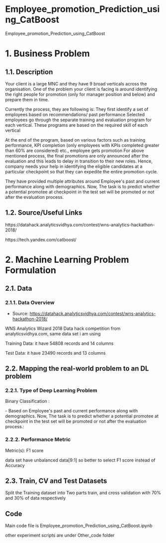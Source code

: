 # Employee_promotion_Prediction_using_CatBoost
Employee_promotion_Prediction_using_CatBoost

<h1>1. Business Problem</h1>

<h2>1.1. Description</h2>
<p>Your client is a large MNC and they have 9 broad verticals across the organisation. One of the problem your client is facing is around identifying the right people for promotion (only for manager position and below) and prepare them in time. </p>
<p>Currently the process, they are following is:
They first identify a set of employees based on recommendations/ past performance
Selected employees go through the separate training and evaluation program for each vertical. These programs are based on the required skill of each vertical
<p>
At the end of the program, based on various factors such as training performance, KPI completion (only employees with KPIs completed greater than 60% are considered) etc., employee gets promotion
For above mentioned process, the final promotions are only announced after the evaluation and this leads to delay in transition to their new roles. Hence, company needs your help in identifying the eligible candidates at a particular checkpoint so that they can expedite the entire promotion cycle.
<p>
They have provided multiple attributes around Employee's past and current performance along with demographics. Now, The task is to predict whether a potential promotee at checkpoint in the test set will be promoted or not after the evaluation process.
<p>
  
<h2>1.2. Source/Useful Links</h2>
<p>https://datahack.analyticsvidhya.com/contest/wns-analytics-hackathon-2018/</p>
<p>https://tech.yandex.com/catboost/</p>
<h1>2. Machine Learning Problem Formulation</h1>
<h2>2.1. Data</h2>

<h3>2.1.1. Data Overview</h3>

- Source: https://datahack.analyticsvidhya.com/contest/wns-analytics-hackathon-2018/
<p>WNS Analytics Wizard 2018 Data hack competition from analyticsvidhya.com, same data set i am using</p>
<p>Training Data: it have 54808 records and 14 columns</p>
<p>Test Data: it have 23490 records and 13 columns</p>
 
<h2>2.2. Mapping the real-world problem to an DL problem</h2>
<h3>2.2.1. Type of Deep Learning Problem</h3>

<p>Binary Classification :</p>
- Based on Employee's past and current performance along with demographics. Now, The task is to predict whether a potential promotee at checkpoint in the test set will be promoted or not after the evaluation process.:

<h3>2.2.2. Performance Metric</h3>

Metric(s): F1 score 
<p>
 data set have unbalanced data[9:1] so better to select F1 score instead of Accuracy
</p>
<h2>
2.3. Train, CV and Test Datasets
</h2>
Split the Training  dataset  into Two parts train, and cross validation with 70% and 30% of data respectively

<h2>Code</h2>
<p>Main code file is Employee_promotion_Prediction_using_CatBoost.ipynb</p>
<p>other experiment scripts are under Other_code folder</p>
